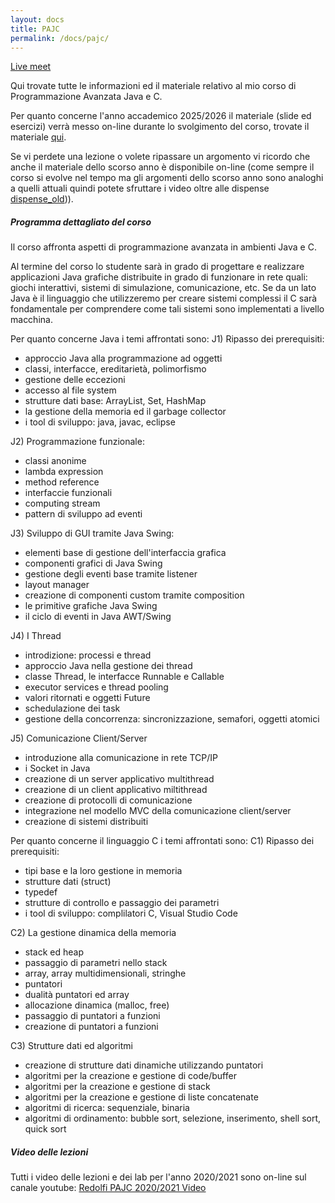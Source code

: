 ```yaml
---
layout: docs
title: PAJC
permalink: /docs/pajc/
---
```

[materiale_2025_26]: https://www.dropbox.com/scl/fo/aaator35js0jgcuhn0qzs/ACwbhti98Z7m1OT9rXWPLoE?rlkey=6sh55ts7sxr37pbz5nawxx7j1&dl=0
[materiale_2024_25]: https://www.dropbox.com/scl/fo/s4qh2151ntzzqf58s8q4s/AAUPle2DhPO7zlUmcTj_ok4?rlkey=vyegr5ul4cux4afo2lw2cl58e&dl=0

[materiale_2023_24]: https://www.dropbox.com/scl/fo/b1jc709lq2wr7btiqol8z/h?rlkey=3yug5lvf9qx10mw9ess3aifhx&dl=0

[materiale_old]: https://www.dropbox.com/sh/3s0ravwk9dk18ud/AAAz26io9Y6gEt4Gyqz0llKRa?dl=0
[live_teams]: https://teams.microsoft.com/l/meetup-join/19%3ahCxZSyKaNEACcFhLc6JHojHtiqOlUpb2oEghvME4Ww01%40thread.tacv2/1758037556585?context=%7b%22Tid%22%3a%22d5c8af23-527d-498f-94b5-f9745fee3afc%22%2c%22Oid%22%3a%22861d0034-5b44-4771-8bc5-70b0da006d26%22%7d

[live_meet]: https://meet.google.com/kbg-hevp-oog

<!--[Live teams][live_teams]-->
[Live meet][live_meet]

Qui trovate tutte le informazioni ed il materiale relativo al mio corso di Programmazione Avanzata Java e C.

Per quanto concerne l'anno accademico 2025/2026 il materiale (slide ed esercizi) verrà messo on-line durante lo svolgimento del corso, trovate il materiale [qui][materiale_2025_26].

Se vi perdete una lezione o volete ripassare un argomento vi ricordo che anche il materiale dello scorso anno è disponibile on-line (come sempre il corso si evolve nel tempo ma gli argomenti dello scorso anno sono analoghi a quelli attuali quindi potete sfruttare i video oltre alle dispense [dispense_old][materiale_old])).

<div class="note info">
  <h5>Programma dettagliato del corso</h5>
</div>

Il corso affronta aspetti di programmazione avanzata in ambienti Java e C.

Al termine del corso lo studente sarà in grado di progettare e realizzare applicazioni Java grafiche distribuite in grado di funzionare in rete quali: giochi interattivi, sistemi di simulazione, comunicazione, etc. 
Se da un lato Java è il linguaggio che utilizzeremo per creare sistemi complessi il C sarà fondamentale per comprendere come tali sistemi sono implementati a livello macchina.

Per quanto concerne Java i temi affrontati sono:
J1) Ripasso dei prerequisiti:
- approccio Java alla programmazione ad oggetti
- classi, interfacce, ereditarietà, polimorfismo
- gestione delle eccezioni
- accesso al file system
- strutture dati base: ArrayList, Set, HashMap
- la gestione della memoria ed il garbage collector
- i tool di sviluppo: java, javac, eclipse

J2) Programmazione funzionale:
- classi anonime
- lambda expression
- method reference
- interfaccie funzionali
- computing stream
- pattern di sviluppo ad eventi


J3) Sviluppo di GUI tramite Java Swing:
- elementi base di gestione dell'interfaccia grafica
- componenti grafici di Java Swing
- gestione degli eventi base tramite listener
- layout manager
- creazione di componenti custom tramite composition
- le primitive grafiche Java Swing
- il ciclo di eventi in Java AWT/Swing

J4) I Thread
- introdizione: processi e thread
- approccio Java nella gestione dei thread
- classe Thread, le interfacce Runnable e Callable
- executor services e thread pooling
- valori ritornati e oggetti Future
- schedulazione dei task
- gestione della concorrenza: sincronizzazione, semafori, oggetti atomici

J5) Comunicazione Client/Server
- introduzione alla comunicazione in rete TCP/IP
- i Socket in Java
- creazione di un server applicativo multithread
- creazione di un client applicativo miltithread
- creazione di protocolli di comunicazione
- integrazione nel modello MVC della comunicazione client/server
- creazione di sistemi distribuiti

Per quanto concerne il linguaggio C i temi affrontati sono:
C1) Ripasso dei prerequisiti:
- tipi base e la loro gestione in memoria
- strutture dati (struct)
- typedef
- strutture di controllo e passaggio dei parametri
- i tool di sviluppo: complilatori C, Visual Studio Code

C2) La gestione dinamica della memoria
- stack ed heap
- passaggio di parametri nello stack
- array, array multidimensionali, stringhe
- puntatori
- dualità puntatori ed array
- allocazione dinamica (malloc, free)
- passaggio di puntatori a funzioni
- creazione di puntatori a funzioni

C3) Strutture dati ed algoritmi
- creazione di strutture dati dinamiche utilizzando puntatori
- algoritmi per la creazione e gestione di code/buffer
- algoritmi per la creazione e gestione di stack
- algoritmi per la creazione e gestione di liste concatenate
- algoritmi di ricerca: sequenziale, binaria
- algoritmi di ordinamento: bubble sort, selezione, inserimento, shell sort, quick sort


<div class="note info">
  <h5>Video delle lezioni</h5>
  <p>Tutti i video delle lezioni e dei lab per l'anno 2020/2021 sono on-line sul canale youtube: <a href="https://www.youtube.com/playlist?list=PLv6L7aZ2kXMKzbh91M8tBZ0PgZeFwhzbJ">Redolfi PAJC 2020/2021 Video</a></p>
</div>

